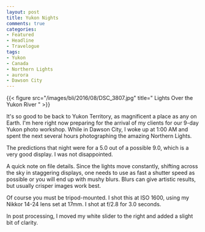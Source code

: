 ```yaml
---
layout: post
title: Yukon Nights
comments: true
categories:
- Featured
- Headline
- Travelogue
tags:
- Yukon
- Canada
- Northern Lights
- aurora
- Dawson City
---
```


{{< figure src="/images/bli/2016/08/DSC_3807.jpg" title=" Lights Over the Yukon River  " >}}

It's so good to be back to Yukon Territory, as magnificent a place as any on Earth. I'm here right now preparing for the arrival of my clients for our 9-day Yukon photo workshop. While in Dawson City, I woke up at 1:00 AM and spent the next several hours photographing the amazing Northern Lights.
  
<!--more-->

The predictions that night were for a 5.0 out of a possible 9.0, which is a very good display. I was not disappointed. 

A quick note on file details. Since the lights move constantly, shifting across the sky in staggering displays, one needs to use as fast a shutter speed as possible or you will end up with mushy blurs. Blurs can give artistic results, but usually crisper images work best. 

Of course you must be tripod-mounted. I shot this at ISO 1600, using my Nikkor 14-24 lens set at 17mm. I shot at f/2.8 for 3.0 seconds.

In post processing, I moved my white slider to the right and added a slight bit of clarity. 